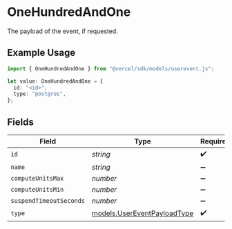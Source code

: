 # OneHundredAndOne

The payload of the event, if requested.

## Example Usage

```typescript
import { OneHundredAndOne } from "@vercel/sdk/models/userevent.js";

let value: OneHundredAndOne = {
  id: "<id>",
  type: "postgres",
};
```

## Fields

| Field                                                            | Type                                                             | Required                                                         | Description                                                      |
| ---------------------------------------------------------------- | ---------------------------------------------------------------- | ---------------------------------------------------------------- | ---------------------------------------------------------------- |
| `id`                                                             | *string*                                                         | :heavy_check_mark:                                               | N/A                                                              |
| `name`                                                           | *string*                                                         | :heavy_minus_sign:                                               | N/A                                                              |
| `computeUnitsMax`                                                | *number*                                                         | :heavy_minus_sign:                                               | N/A                                                              |
| `computeUnitsMin`                                                | *number*                                                         | :heavy_minus_sign:                                               | N/A                                                              |
| `suspendTimeoutSeconds`                                          | *number*                                                         | :heavy_minus_sign:                                               | N/A                                                              |
| `type`                                                           | [models.UserEventPayloadType](../models/usereventpayloadtype.md) | :heavy_check_mark:                                               | N/A                                                              |